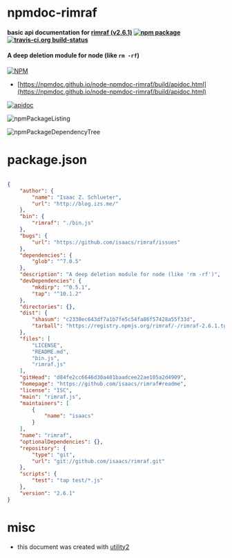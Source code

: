 # npmdoc-rimraf

#### basic api documentation for  [rimraf (v2.6.1)](https://github.com/isaacs/rimraf#readme)  [![npm package](https://img.shields.io/npm/v/npmdoc-rimraf.svg?style=flat-square)](https://www.npmjs.org/package/npmdoc-rimraf) [![travis-ci.org build-status](https://api.travis-ci.org/npmdoc/node-npmdoc-rimraf.svg)](https://travis-ci.org/npmdoc/node-npmdoc-rimraf)

#### A deep deletion module for node (like `rm -rf`)

[![NPM](https://nodei.co/npm/rimraf.png?downloads=true&downloadRank=true&stars=true)](https://www.npmjs.com/package/rimraf)

- [https://npmdoc.github.io/node-npmdoc-rimraf/build/apidoc.html](https://npmdoc.github.io/node-npmdoc-rimraf/build/apidoc.html)

[![apidoc](https://npmdoc.github.io/node-npmdoc-rimraf/build/screenCapture.buildCi.browser.%252Ftmp%252Fbuild%252Fapidoc.html.png)](https://npmdoc.github.io/node-npmdoc-rimraf/build/apidoc.html)

![npmPackageListing](https://npmdoc.github.io/node-npmdoc-rimraf/build/screenCapture.npmPackageListing.svg)

![npmPackageDependencyTree](https://npmdoc.github.io/node-npmdoc-rimraf/build/screenCapture.npmPackageDependencyTree.svg)



# package.json

```json

{
    "author": {
        "name": "Isaac Z. Schlueter",
        "url": "http://blog.izs.me/"
    },
    "bin": {
        "rimraf": "./bin.js"
    },
    "bugs": {
        "url": "https://github.com/isaacs/rimraf/issues"
    },
    "dependencies": {
        "glob": "^7.0.5"
    },
    "description": "A deep deletion module for node (like 'rm -rf')",
    "devDependencies": {
        "mkdirp": "^0.5.1",
        "tap": "^10.1.2"
    },
    "directories": {},
    "dist": {
        "shasum": "c2338ec643df7a1b7fe5c54fa86f57428a55f33d",
        "tarball": "https://registry.npmjs.org/rimraf/-/rimraf-2.6.1.tgz"
    },
    "files": [
        "LICENSE",
        "README.md",
        "bin.js",
        "rimraf.js"
    ],
    "gitHead": "d84fe2cc6646d30a401baadcee22ae105a2d4909",
    "homepage": "https://github.com/isaacs/rimraf#readme",
    "license": "ISC",
    "main": "rimraf.js",
    "maintainers": [
        {
            "name": "isaacs"
        }
    ],
    "name": "rimraf",
    "optionalDependencies": {},
    "repository": {
        "type": "git",
        "url": "git://github.com/isaacs/rimraf.git"
    },
    "scripts": {
        "test": "tap test/*.js"
    },
    "version": "2.6.1"
}
```



# misc
- this document was created with [utility2](https://github.com/kaizhu256/node-utility2)
